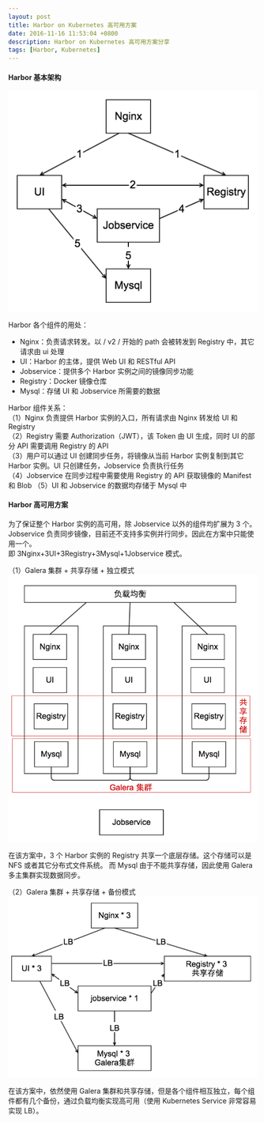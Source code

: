 ```yaml
---
layout: post
title: Harbor on Kubernetes 高可用方案
date: 2016-11-16 11:53:04 +0800
description: Harbor on Kubernetes 高可用方案分享
tags: [Harbor, Kubernetes]
---
```


#### Harbor 基本架构
![架构](../assets/img/harbor-ha-arch.png)

Harbor 各个组件的用处：  
- Nginx：负责请求转发。以 / v2 / 开始的 path 会被转发到 Registry 中，其它请求由 ui 处理  
- UI：Harbor 的主体，提供 Web UI 和 RESTful API  
- Jobservice：提供多个 Harbor 实例之间的镜像同步功能  
- Registry：Docker 镜像仓库  
- Mysql：存储 UI 和 Jobservice 所需要的数据  

Harbor 组件关系：  
（1）Nginx 负责提供 Harbor 实例的入口，所有请求由 Nginx 转发给 UI 和 Registry  
（2）Registry 需要 Authorization（JWT），该 Token 由 UI 生成，同时 UI 的部分 API 需要调用 Registry 的 API  
（3）用户可以通过 UI 创建同步任务，将镜像从当前 Harbor 实例复制到其它 Harbor 实例。UI 只创建任务，Jobservice 负责执行任务  
（4）Jobservice 在同步过程中需要使用 Registry 的 API 获取镜像的 Manifest 和 Blob
（5）UI 和 Jobservice 的数据均存储于 Mysql 中

#### Harbor 高可用方案
为了保证整个 Harbor 实例的高可用，除 Jobservice 以外的组件均扩展为 3 个。  
Jobservice 负责同步镜像，目前还不支持多实例并行同步。因此在方案中只能使用一个。  
即 3Nginx+3UI+3Registry+3Mysql+1Jobservice 模式。  

（1）Galera 集群 + 共享存储 + 独立模式
![独立模式](../assets/img/harbor-ha-singleton.png)

在该方案中，3 个 Harbor 实例的 Registry 共享一个底层存储。这个存储可以是 NFS 或者其它分布式文件系统。
而 Mysql 由于不能共享存储，因此使用 Galera 多主集群实现数据同步。

（2）Galera 集群 + 共享存储 + 备份模式
![备份模式](../assets/img/harbor-ha-backup.png)

在该方案中，依然使用 Galera 集群和共享存储，但是各个组件相互独立，每个组件都有几个备份，通过负载均衡实现高可用（使用 Kubernetes Service 非常容易实现 LB）。
